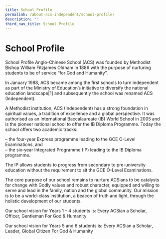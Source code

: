 ```yaml
---
title: School Profile
permalink: /about-acs-independent/school-profile/
description: ""
third_nav_title: School Profile
---
```

# School Profile

School Profile
Anglo-Chinese School (ACS) was founded by Methodist Bishop William Fitzjames Oldham in 1886 with the purpose of nurturing students to be of service “for God and Humanity”.

In January 1988, ACS became among the first schools to turn independent as part of the Ministry of Education’s initiative to diversify the national education landscape[1] and subsequently the school was renamed ACS (Independent).

A Methodist institution, ACS (Independent) has a strong foundation in spiritual values, a tradition of excellence and a global perspective. It was authorised as an International Baccalaureate (IB) World School in 2005 and is the pioneer national school to offer the IB Diploma Programme. Today the school offers two academic tracks:

– the four-year Express programme leading to the GCE O-Level Examinations, and   
– the six-year Integrated Programme (IP) leading to the IB Diploma programme.

The IP allows students to progress from secondary to pre-university education without the requirement to sit the GCE O-Level Examinations.

The core purpose of our school remains to nurture ACSians to be catalysts for change with Godly values and robust character, equipped and willing to serve and lead in the family, nation and the global community. Our mission is to be a world-class institution, a beacon of truth and light, through the holistic development of our students.

Our school vision for Years 1 – 4 students is:
Every ACSian a Scholar, Officer, Gentleman
For God & Humanity

Our school vision for Years 5 and 6 students is:
Every ACSian a Scholar, Leader, Global Citizen
For God & Humanity